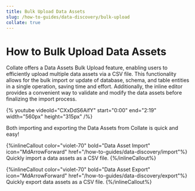 ```yaml
---
title: Bulk Upload Data Assets
slug: /how-to-guides/data-discovery/bulk-upload
collate: true
---
```


# How to Bulk Upload Data Assets

Collate offers a Data Assets Bulk Upload feature, enabling users to efficiently upload multiple data assets via a CSV file. This functionality allows for the bulk import or update of database, schema, and table entities in a single operation, saving time and effort. Additionally, the inline editor provides a convenient way to validate and modify the data assets before finalizing the import process.


{% youtube videoId="CXxDdS6AifY" start="0:00" end="2:19" width="560px" height="315px" /%}

Both importing and exporting the Data Assets from Collate is quick and easy!

{%inlineCallout
  color="violet-70"
  bold="Data Asset Import"
  icon="MdArrowForward"
  href="/how-to-guides/data-discovery/import"%}
  Quickly import a data assets as a CSV file.
{%/inlineCallout%}

{%inlineCallout
  color="violet-70"
  bold="Data Asset Export"
  icon="MdArrowForward"
  href="/how-to-guides/data-discovery/export"%}
  Quickly export data assets as a CSV file.
{%/inlineCallout%}